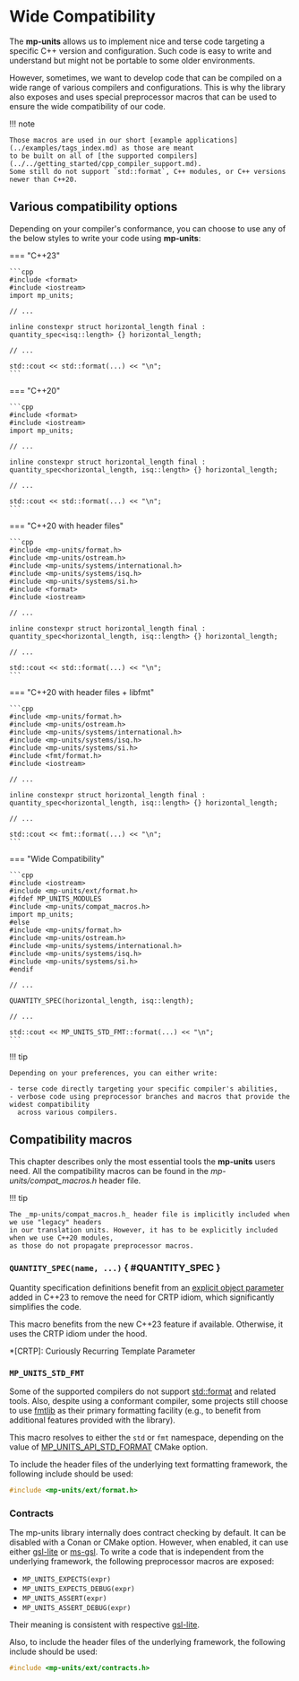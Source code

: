 # Wide Compatibility

The **mp-units** allows us to implement nice and terse code targeting a specific C++ version and
configuration. Such code is easy to write and understand but might not be portable to some older
environments.

However, sometimes, we want to develop code that can be compiled on a wide range of various
compilers and configurations. This is why the library also exposes and uses special preprocessor
macros that can be used to ensure the wide compatibility of our code.

!!! note

    Those macros are used in our short [example applications](../examples/tags_index.md) as those are meant
    to be built on all of [the supported compilers](../../getting_started/cpp_compiler_support.md).
    Some still do not support `std::format`, C++ modules, or C++ versions newer than C++20.


## Various compatibility options

Depending on your compiler's conformance, you can choose to use any of the below styles to write
your code using **mp-units**:

=== "C++23"

    ```cpp
    #include <format>
    #include <iostream>
    import mp_units;

    // ...

    inline constexpr struct horizontal_length final : quantity_spec<isq::length> {} horizontal_length;

    // ...

    std::cout << std::format(...) << "\n";
    ```

=== "C++20"

    ```cpp
    #include <format>
    #include <iostream>
    import mp_units;

    // ...

    inline constexpr struct horizontal_length final : quantity_spec<horizontal_length, isq::length> {} horizontal_length;

    // ...

    std::cout << std::format(...) << "\n";
    ```

=== "C++20 with header files"

    ```cpp
    #include <mp-units/format.h>
    #include <mp-units/ostream.h>
    #include <mp-units/systems/international.h>
    #include <mp-units/systems/isq.h>
    #include <mp-units/systems/si.h>
    #include <format>
    #include <iostream>

    // ...

    inline constexpr struct horizontal_length final : quantity_spec<horizontal_length, isq::length> {} horizontal_length;

    // ...

    std::cout << std::format(...) << "\n";
    ```

=== "C++20 with header files + libfmt"

    ```cpp
    #include <mp-units/format.h>
    #include <mp-units/ostream.h>
    #include <mp-units/systems/international.h>
    #include <mp-units/systems/isq.h>
    #include <mp-units/systems/si.h>
    #include <fmt/format.h>
    #include <iostream>

    // ...

    inline constexpr struct horizontal_length final : quantity_spec<horizontal_length, isq::length> {} horizontal_length;

    // ...

    std::cout << fmt::format(...) << "\n";
    ```

=== "Wide Compatibility"

    ```cpp
    #include <iostream>
    #include <mp-units/ext/format.h>
    #ifdef MP_UNITS_MODULES
    #include <mp-units/compat_macros.h>
    import mp_units;
    #else
    #include <mp-units/format.h>
    #include <mp-units/ostream.h>
    #include <mp-units/systems/international.h>
    #include <mp-units/systems/isq.h>
    #include <mp-units/systems/si.h>
    #endif

    // ...

    QUANTITY_SPEC(horizontal_length, isq::length);

    // ...

    std::cout << MP_UNITS_STD_FMT::format(...) << "\n";
    ```

!!! tip

    Depending on your preferences, you can either write:

    - terse code directly targeting your specific compiler's abilities,
    - verbose code using preprocessor branches and macros that provide the widest compatibility
      across various compilers.


## Compatibility macros

This chapter describes only the most essential tools the **mp-units** users need.
All the compatibility macros can be found in the _mp-units/compat_macros.h_ header file.

!!! tip

    The _mp-units/compat_macros.h_ header file is implicitly included when we use "legacy" headers
    in our translation units. However, it has to be explicitly included when we use C++20 modules,
    as those do not propagate preprocessor macros.

### `QUANTITY_SPEC(name, ...)` { #QUANTITY_SPEC }

Quantity specification definitions benefit from an
[explicit object parameter](https://en.cppreference.com/w/cpp/language/member_functions#Explicit_object_parameter)
added in C++23 to remove the need for CRTP idiom, which significantly simplifies the code.

This macro benefits from the new C++23 feature if available. Otherwise, it uses the CRTP idiom under
the hood.

*[CRTP]: Curiously Recurring Template Parameter

### `MP_UNITS_STD_FMT`

Some of the supported compilers do not support [std::format](https://en.cppreference.com/w/cpp/utility/format/format)
and related tools. Also, despite using a conformant compiler, some projects still choose to
use [fmtlib](https://github.com/fmtlib/fmt) as their primary formatting facility (e.g., to benefit
from additional features provided with the library).

This macro resolves to either the `std` or `fmt` namespace, depending on the value of
[MP_UNITS_API_STD_FORMAT](../../getting_started/installation_and_usage.md#MP_UNITS_API_STD_FORMAT)
CMake option.

To include the header files of the underlying text formatting framework, the following include
should be used:

```cpp
#include <mp-units/ext/format.h>
```

### Contracts

The mp-units library internally does contract checking by default. It can be disabled with a Conan
or CMake option. However, when enabled, it can use either [gsl-lite](https://github.com/gsl-lite/gsl-lite)
or [ms-gsl](https://github.com/microsoft/GSL). To write a code that is independent from the
underlying framework, the following preprocessor macros are exposed:

- `MP_UNITS_EXPECTS(expr)`
- `MP_UNITS_EXPECTS_DEBUG(expr)`
- `MP_UNITS_ASSERT(expr)`
- `MP_UNITS_ASSERT_DEBUG(expr)`

Their meaning is consistent with respective [gsl-lite](https://github.com/gsl-lite/gsl-lite?tab=readme-ov-file#contract-checking-configuration-macros).

Also, to include the header files of the underlying framework, the following include should be used:

```cpp
#include <mp-units/ext/contracts.h>
```
